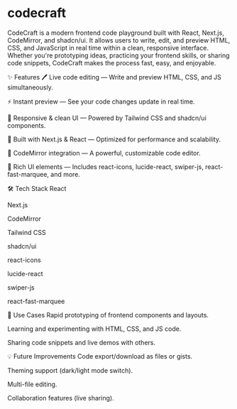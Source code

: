 # codecraft

CodeCraft is a modern frontend code playground built with React, Next.js, CodeMirror, and shadcn/ui. It allows users to write, edit, and preview HTML, CSS, and JavaScript in real time within a clean, responsive interface. Whether you're prototyping ideas, practicing your frontend skills, or sharing code snippets, CodeCraft makes the process fast, easy, and enjoyable.

✨ Features
🖊 Live code editing — Write and preview HTML, CSS, and JS simultaneously.

⚡ Instant preview — See your code changes update in real time.

🎨 Responsive & clean UI — Powered by Tailwind CSS and shadcn/ui components.

🚀 Built with Next.js & React — Optimized for performance and scalability.

🔌 CodeMirror integration — A powerful, customizable code editor.

🌟 Rich UI elements — Includes react-icons, lucide-react, swiper-js, react-fast-marquee, and more.

🛠 Tech Stack
React

Next.js

CodeMirror

Tailwind CSS

shadcn/ui

react-icons

lucide-react

swiper-js

react-fast-marquee

📌 Use Cases
Rapid prototyping of frontend components and layouts.

Learning and experimenting with HTML, CSS, and JS code.

Sharing code snippets and live demos with others.

💡 Future Improvements
Code export/download as files or gists.

Theming support (dark/light mode switch).

Multi-file editing.

Collaboration features (live sharing).
